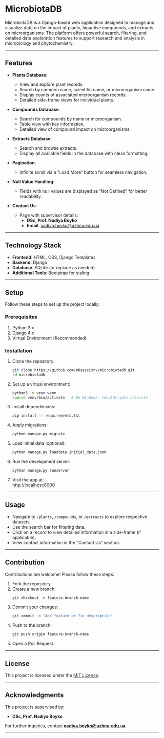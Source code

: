
# MicrobiotaDB  

MicrobiotaDB is a Django-based web application designed to manage and visualize data on the impact of plants, bioactive compounds, and extracts on microorganisms. The platform offers powerful search, filtering, and detailed data exploration features to support research and analysis in microbiology and phytochemistry.

---

## Features  

- **Plants Database**:  
  - View and explore plant records.  
  - Search by common name, scientific name, or microorganism name.  
  - Display counts of associated microorganism records.  
  - Detailed side-frame views for individual plants.  

- **Compounds Database**:  
  - Search for compounds by name or microorganism.  
  - Table view with key information.  
  - Detailed view of compound impact on microorganisms.  

- **Extracts Database**:  
  - Search and browse extracts.  
  - Display all available fields in the database with clean formatting.  

- **Pagination**:  
  - Infinite scroll via a "Load More" button for seamless navigation.  

- **Null Value Handling**:  
  - Fields with null values are displayed as "Not Defined" for better readability.  

- **Contact Us**:  
  - Page with supervisor details:  
    - **DSc, Prof. Nadiya Boyko**  
    - **Email**: nadiya.boyko@uzhnu.edu.ua  

---

## Technology Stack  

- **Frontend**: HTML, CSS, Django Templates  
- **Backend**: Django  
- **Database**: SQLite (or replace as needed)  
- **Additional Tools**: Bootstrap for styling  

---

## Setup  

Follow these steps to set up the project locally:  

### Prerequisites  
1. Python 3.x  
2. Django 4.x  
3. Virtual Environment (Recommended)  

### Installation  

1. Clone the repository:  
   ```bash  
   git clone https://github.com/obsessixnv/microbiotadb.git  
   cd microbiotadb  
   ```  

2. Set up a virtual environment:  
   ```bash  
   python3 -m venv venv  
   source venv/bin/activate   # On Windows: venv\Scripts\activate  
   ```  

3. Install dependencies:  
   ```bash  
   pip install -r requirements.txt  
   ```  

4. Apply migrations:  
   ```bash  
   python manage.py migrate  
   ```  

5. Load initial data (optional):  
   ```bash  
   python manage.py loaddata initial_data.json  
   ```  

6. Run the development server:  
   ```bash  
   python manage.py runserver  
   ```  

7. Visit the app at:  
   [http://localhost:8000](http://localhost:8000)  

---

## Usage  

- Navigate to `/plants`, `/compounds`, or `/extracts` to explore respective datasets.  
- Use the search bar for filtering data.  
- Click on a record to view detailed information in a side-frame (if applicable).  
- View contact information in the "Contact Us" section.  

---

## Contribution  

Contributions are welcome! Please follow these steps:  

1. Fork the repository.  
2. Create a new branch:  
   ```bash  
   git checkout -b feature-branch-name  
   ```  
3. Commit your changes:  
   ```bash  
   git commit -m "Add feature or fix description"  
   ```  
4. Push to the branch:  
   ```bash  
   git push origin feature-branch-name  
   ```  
5. Open a Pull Request.  

---

## License  

This project is licensed under the [MIT License](LICENSE).  

---

## Acknowledgments  

This project is supervised by:  
- **DSc, Prof. Nadiya Boyko**  

For further inquiries, contact **nadiya.boyko@uzhnu.edu.ua**.  

---  
